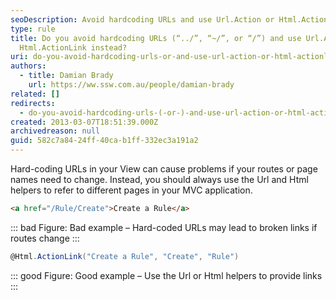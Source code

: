 ```yaml
---
seoDescription: Avoid hardcoding URLs and use Url.Action or Html.ActionLink instead to ensure that your links remain valid even if routes or page names change.
type: rule
title: Do you avoid hardcoding URLs (“../”, “~/”, or “/”) and use Url.Action or
  Html.ActionLink instead?
uri: do-you-avoid-hardcoding-urls-or-and-use-url-action-or-html-actionlink-instead
authors:
  - title: Damian Brady
    url: https://ww.ssw.com.au/people/damian-brady
related: []
redirects:
  - do-you-avoid-hardcoding-urls-(-or-)-and-use-url-action-or-html-actionlink-instead
created: 2013-03-07T18:51:39.000Z
archivedreason: null
guid: 582c7a84-24ff-40ca-b1ff-332ec3a191a2
---
```


Hard-coding URLs in your View can cause problems if your routes or page names need to change. Instead, you should always use the Url and Html helpers to refer to different pages in your MVC application.

<!--endintro-->

```html
<a href="/Rule/Create">Create a Rule</a>
```

::: bad
Figure: Bad example – Hard-coded URLs may lead to broken links if routes change
:::

```cs
@Html.ActionLink("Create a Rule", "Create", "Rule")
```

::: good
Figure: Good example – Use the Url or Html helpers to provide links
:::
